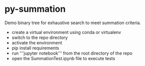 # py-summation
Demo binary tree for exhaustive search to meet summation criteria.

* create a virtual environment using conda or virtualenv
* switch to the repo directory
* activate the environment 
* pip install requirements
* run '''jupyter notebook''' from the root directory of the repo
* open the SummationTest.ipynb file to execute tests


